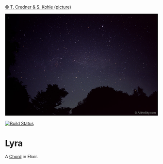 [© T. Credner & S. Kohle (picture)](http://www.allthesky.com/)

![The Lyra Constellation](./lyra.jpg)

[![Build Status](https://travis-ci.org/Dzol/lyra.svg?branch=master)](https://travis-ci.org/Dzol/lyra)

# Lyra

A [Chord][0] in Elixir.

[0]: https://en.wikipedia.org/wiki/Chord_(peer-to-peer)
